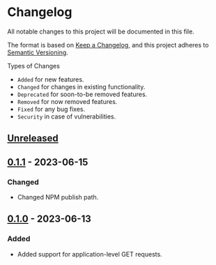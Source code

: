 # Changelog

All notable changes to this project will be documented in this file.

The format is based on [Keep a Changelog](https://keepachangelog.com/en/1.0.0/),
and this project adheres to [Semantic Versioning](https://semver.org/spec/v2.0.0.html).

Types of Changes

- `Added` for new features.
- `Changed` for changes in existing functionality.
- `Deprecated` for soon-to-be removed features.
- `Removed` for now removed features.
- `Fixed` for any bug fixes.
- `Security` in case of vulnerabilities.

## [Unreleased]

## [0.1.1] - 2023-06-15

### Changed

- Changed NPM publish path.

## [0.1.0] - 2023-06-13

### Added

- Added support for application-level GET requests.

[unreleased]: https://github.com/brannonh/pco-client/compare/v0.1.1...HEAD
[0.1.1]: https://github.com/brannonh/pco-client/compare/v0.1.0...v0.1.1
[0.1.0]: https://github.com/brannonh/pco-client/releases/tag/v0.1.0
